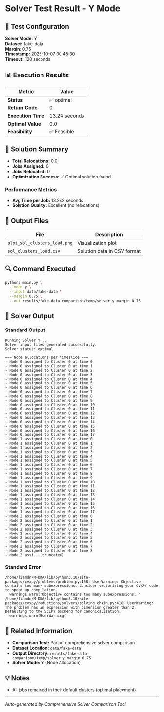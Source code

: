 # Solver Test Result - Y Mode

## 🔧 Test Configuration

**Solver Mode:** Y  
**Dataset:** fake-data  
**Margin:** 0.75  
**Timestamp:** 2025-10-07 00:45:30  
**Timeout:** 120 seconds  

## 📊 Execution Results

| Metric | Value |
|--------|-------|
| **Status** | ✅ optimal |
| **Return Code** | 0 |
| **Execution Time** | 13.24 seconds |
| **Optimal Value** | 0.0 |
| **Feasibility** | ✅ Feasible |

## 🎯 Solution Summary

- **Total Relocations:** 0.0
- **Jobs Assigned:** 0
- **Jobs Relocated:** 0
- **Optimization Success:** ✅ Optimal solution found

### Performance Metrics
- **Avg Time per Job:** 13.242 seconds
- **Solution Quality:** Excellent (no relocations)


## 📁 Output Files

| File | Description |
|------|-------------|
| `plot_sol_clusters_load.png` | Visualization plot |
| `sol_clusters_load.csv` | Solution data in CSV format |


## 🔍 Command Executed

```bash
python3 main.py \
  --mode y \
  --input data/fake-data \
  --margin 0.75 \
  --out results/fake-data-comparison/temp/solver_y_margin_0.75
```

## 📝 Solver Output

### Standard Output
```
Running Solver Y...
Solver input files generated successfully.
Solver status: optimal

=== Node allocations per timeslice ===
- Node 0 assigned to Cluster 0 at time 0
- Node 0 assigned to Cluster 0 at time 1
- Node 0 assigned to Cluster 0 at time 2
- Node 0 assigned to Cluster 0 at time 3
- Node 0 assigned to Cluster 0 at time 4
- Node 0 assigned to Cluster 0 at time 5
- Node 0 assigned to Cluster 0 at time 6
- Node 0 assigned to Cluster 0 at time 7
- Node 0 assigned to Cluster 0 at time 8
- Node 0 assigned to Cluster 0 at time 9
- Node 0 assigned to Cluster 0 at time 10
- Node 0 assigned to Cluster 0 at time 11
- Node 0 assigned to Cluster 0 at time 12
- Node 0 assigned to Cluster 0 at time 13
- Node 0 assigned to Cluster 0 at time 14
- Node 0 assigned to Cluster 0 at time 15
- Node 0 assigned to Cluster 0 at time 16
- Node 0 assigned to Cluster 0 at time 17
- Node 1 assigned to Cluster 0 at time 0
- Node 1 assigned to Cluster 0 at time 1
- Node 1 assigned to Cluster 0 at time 2
- Node 1 assigned to Cluster 0 at time 3
- Node 1 assigned to Cluster 0 at time 4
- Node 1 assigned to Cluster 0 at time 5
- Node 1 assigned to Cluster 0 at time 6
- Node 1 assigned to Cluster 0 at time 7
- Node 1 assigned to Cluster 0 at time 8
- Node 1 assigned to Cluster 0 at time 9
- Node 1 assigned to Cluster 0 at time 10
- Node 1 assigned to Cluster 0 at time 11
- Node 1 assigned to Cluster 0 at time 12
- Node 1 assigned to Cluster 0 at time 13
- Node 1 assigned to Cluster 0 at time 14
- Node 1 assigned to Cluster 0 at time 15
- Node 1 assigned to Cluster 0 at time 16
- Node 1 assigned to Cluster 0 at time 17
- Node 2 assigned to Cluster 0 at time 0
- Node 2 assigned to Cluster 0 at time 1
- Node 2 assigned to Cluster 0 at time 2
- Node 2 assigned to Cluster 0 at time 3
- Node 2 assigned to Cluster 0 at time 4
- Node 2 assigned to Cluster 0 at time 5
- Node 2 assigned to Cluster 0 at time 6
- Node 2 assigned to Cluster 0 at time 7
- Node 2 assigned to Cluster 0 at time 8
- Node 2 assi...(truncated)
```

### Standard Error
```
/home/liamdn/M-DRA/lib/python3.10/site-packages/cvxpy/problems/problem.py:158: UserWarning: Objective contains too many subexpressions. Consider vectorizing your CVXPY code to speed up compilation.
  warnings.warn("Objective contains too many subexpressions. "
/home/liamdn/M-DRA/lib/python3.10/site-packages/cvxpy/reductions/solvers/solving_chain.py:418: UserWarning: The problem has an expression with dimension greater than 2. Defaulting to the SCIPY backend for canonicalization.
  warnings.warn(UserWarning(

```

## 🔗 Related Information

- **Comparison Test:** Part of comprehensive solver comparison
- **Dataset Location:** `data/fake-data`
- **Output Directory:** `results/fake-data-comparison/temp/solver_y_margin_0.75`
- **Solver Mode:** Y (Node Allocation)

## 💡 Notes

- All jobs remained in their default clusters (optimal placement)

---

*Auto-generated by Comprehensive Solver Comparison Tool*